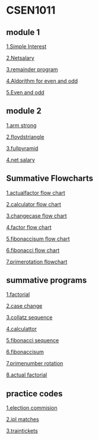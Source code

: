 # CSEN1011
## module 1
[1.Simple Interest](simpleinteresr.c)

[2.Netsalary](netsalary.c)

[3.remainder program](Remainderprogram.c)

[4.Aldorithm for even and odd](algorithmforevenorodd)

[5.Even and odd](evenorodd.rap)

## module 2
[1.arm strong](armstrong.c)

[2.floydstriangle](floydstriangle.exe)

[3.fullpyramid](fullpyramid.c)

[4.net salary](netsalary.c)

## Summative Flowcharts
[1.actualfactor flow chart](sa1(actualfactorflowchart.rap).rap)

[2.calculator flow chart](sa1(calculator-flowchart.rap).rap)

[3.changecase flow chart](sa1(changingcase-flowchart.rap).rap)

[4.factor flow chart](sa1(factor-flowchart.rap).rap)

[5.fibonaccisum flow chart](sa1(fibo-sum.rap).rap)

[6.fibonacci flow chart](sa1(fibonacci-flowchart.rap).rap)

[7.primerotation flowchart](sa1(primenumber-rotation.rap).rap)

## summative programs 
[1.factorial](sa1.1(factorial).c)

[2.case change](sa1.2(casechange).c)

[3.collatz sequence](sa1.3(collatzsequence).c)

[4.calculattor](sa1.4(calculator).c)

[5.fibonacci sequence](sa1.5(fibonacci).c)

[6.fibonaccisum](sa1.6(fibonaccisum).c)

[7.primenumber rotation](sa1.7(primenumber-rotation).c)

[8.actual factorial](sa1.8(actualfactorial).c)

## practice codes 
[1.election commision](Electioncommission.c)

[2.ipl matches](iplmatches.c)

[3.traintickets](traintickets.c)




